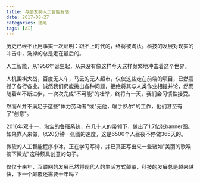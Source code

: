```yaml
---
title: 与朋友聊人工智能有感
date: 2017-08-27
categories: 随笔
tags: [AI]
---
```

历史已经不止用事实一次证明：跟不上时代的，终将被淘汰。科技的发展对现实的冲击中，洗掉的总是走在最后的。

<!--more-->

人工智能，从1956年诞生起，从来没有像这样今天这样频繁地冲击着这个世界。

人机围棋大战，百度无人车，马云的无人超市，仅仅这些走在前端的项目，已然震撼了各行各业。诚然我们仍能挑出各种问题，拒绝将其与人类作业相提并论，然而随着AI不断进步，一次次完成"不可能"的壮举，终将有一天，我们会习惯性接受。

然而AI并不满足于这些"体力劳动者"或"无他，唯手熟尔"的工作，他们甚至有了"创意"。

2016年双十一，淘宝的鲁班系统，在几十人的带领下，做出了1.7亿张banner图。如果靠人来做，以20分钟一张图的速度，这是6500个人昼夜不停做365天的。

微软的人工智能程序小冰，正在学习写诗，并已真正写出来一些诸如"美丽的歌喉摘下微光"这种颇具创意的句子。

仅仅十来年，互联网的发展已然将现代人的生活方式颠覆，科技的发展总是越来越快，下一个颠覆还需要十年吗？
 
